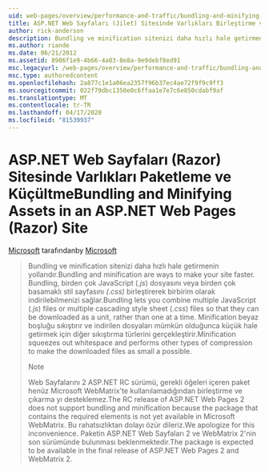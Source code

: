 ```yaml
---
uid: web-pages/overview/performance-and-traffic/bundling-and-minifying-assets-in-an-aspnet-web-pages-razor-site
title: ASP.NET Web Sayfaları (Jilet) Sitesinde Varlıkları Birleştirme ve Minifying | Microsoft Dokümanlar
author: rick-anderson
description: Bundling ve minification sitenizi daha hızlı hale getirmenin yollarıdır. Bundling birden fazla JavaScript ( .js ) dosyaları veya birden çok basamaklı stil sayfası (...
ms.author: riande
ms.date: 06/21/2012
ms.assetid: 8906f1e9-4b66-4a03-8e8a-9e9debf8ed91
msc.legacyurl: /web-pages/overview/performance-and-traffic/bundling-and-minifying-assets-in-an-aspnet-web-pages-razor-site
msc.type: authoredcontent
ms.openlocfilehash: 2a877c1e1a06ea2357f96b37ec4ae72f9f9c9ff3
ms.sourcegitcommit: 022f79dbc1350e0c6ffaa1e7e7c6e850cdabf9af
ms.translationtype: MT
ms.contentlocale: tr-TR
ms.lasthandoff: 04/17/2020
ms.locfileid: "81539937"
---
```

# <a name="bundling-and-minifying-assets-in-an-aspnet-web-pages-razor-site"></a><span data-ttu-id="78b84-104">ASP.NET Web Sayfaları (Razor) Sitesinde Varlıkları Paketleme ve Küçültme</span><span class="sxs-lookup"><span data-stu-id="78b84-104">Bundling and Minifying Assets in an ASP.NET Web Pages (Razor) Site</span></span>

<span data-ttu-id="78b84-105">[Microsoft](https://github.com/microsoft) tarafından</span><span class="sxs-lookup"><span data-stu-id="78b84-105">by [Microsoft](https://github.com/microsoft)</span></span>

> <span data-ttu-id="78b84-106">Bundling ve minification sitenizi daha hızlı hale getirmenin yollarıdır.</span><span class="sxs-lookup"><span data-stu-id="78b84-106">Bundling and minification are ways to make your site faster.</span></span> <span data-ttu-id="78b84-107">Bundling, birden çok JavaScript (*.js*) dosyasını veya birden çok basamaklı stil sayfasını *(.css)* birleştirerek birbirim olarak indirilebilmenizi sağlar.</span><span class="sxs-lookup"><span data-stu-id="78b84-107">Bundling lets you combine multiple JavaScript (*.js*) files or multiple cascading style sheet (*.css*) files so that they can be downloaded as a unit, rather than one at a time.</span></span> <span data-ttu-id="78b84-108">Minification beyaz boşluğu sıkıştırır ve indirilen dosyaları mümkün olduğunca küçük hale getirmek için diğer sıkıştırma türlerini gerçekleştirir.</span><span class="sxs-lookup"><span data-stu-id="78b84-108">Minification squeezes out whitespace and performs other types of compression to make the downloaded files as small a possible.</span></span>
> 
> > [!NOTE]
> > <span data-ttu-id="78b84-109">Web Sayfalarını 2 ASP.NET RC sürümü, gerekli öğeleri içeren paket henüz Microsoft WebMatrix'te kullanılamadığından birleştirme ve çıkarma yı desteklemez.</span><span class="sxs-lookup"><span data-stu-id="78b84-109">The RC release of ASP.NET Web Pages 2 does not support bundling and minification because the package that contains the required elements is not yet available in Microsoft WebMatrix.</span></span> <span data-ttu-id="78b84-110">Bu rahatsızlıktan dolayı özür dileriz.</span><span class="sxs-lookup"><span data-stu-id="78b84-110">We apologize for this inconvenience.</span></span> <span data-ttu-id="78b84-111">Paketin ASP.NET Web Sayfaları 2 ve WebMatrix 2'nin son sürümünde bulunması beklenmektedir.</span><span class="sxs-lookup"><span data-stu-id="78b84-111">The package is expected to be available in the final release of ASP.NET Web Pages 2 and WebMatrix 2.</span></span>
